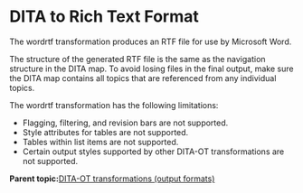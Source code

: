 # DITA to Rich Text Format

The wordrtf transformation produces an RTF file for use by Microsoft Word.

The structure of the generated RTF file is the same as the navigation structure in the DITA map. To avoid losing files in the final output, make sure the DITA map contains all topics that are referenced from any individual topics.

The wordrtf transformation has the following limitations:

-   Flagging, filtering, and revision bars are not supported.
-   Style attributes for tables are not supported.
-   Tables within list items are not supported.
-   Certain output styles supported by other DITA-OT transformations are not supported.

**Parent topic:**[DITA-OT transformations \(output formats\)](../user-guide/AvailableTransforms.md)


